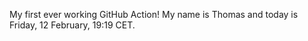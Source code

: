 My first ever working GitHub Action!
My name is Thomas and today is Friday, 12 February, 19:19 CET. 
